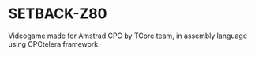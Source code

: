 # SETBACK-Z80
Videogame made for Amstrad CPC by TCore team, in assembly language using CPCtelera framework.
